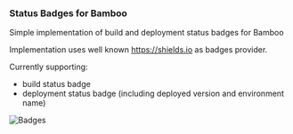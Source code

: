 ### Status Badges for Bamboo

Simple implementation of build and deployment status badges for Bamboo

Implementation uses well known https://shields.io as badges provider.

Currently supporting:

* build status badge
* deployment status badge (including deployed version and environment name)

![Badges](https://github.com/redfox-tools/bamboo-status-badges/blob/9cae5b16c4569a89694b9a879c120a352c314c21/src/main/resources/images/status-bages/screen_1.png)
